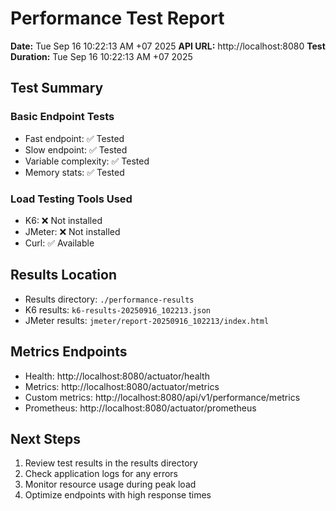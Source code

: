 # Performance Test Report

**Date:** Tue Sep 16 10:22:13 AM +07 2025
**API URL:** http://localhost:8080
**Test Duration:** Tue Sep 16 10:22:13 AM +07 2025

## Test Summary

### Basic Endpoint Tests
- Fast endpoint: ✅ Tested
- Slow endpoint: ✅ Tested  
- Variable complexity: ✅ Tested
- Memory stats: ✅ Tested

### Load Testing Tools Used
- K6: ❌ Not installed
- JMeter: ❌ Not installed
- Curl: ✅ Available

## Results Location
- Results directory: `./performance-results`
- K6 results: `k6-results-20250916_102213.json`
- JMeter results: `jmeter/report-20250916_102213/index.html`

## Metrics Endpoints
- Health: http://localhost:8080/actuator/health
- Metrics: http://localhost:8080/actuator/metrics
- Custom metrics: http://localhost:8080/api/v1/performance/metrics
- Prometheus: http://localhost:8080/actuator/prometheus

## Next Steps
1. Review test results in the results directory
2. Check application logs for any errors
3. Monitor resource usage during peak load
4. Optimize endpoints with high response times

